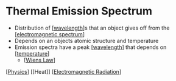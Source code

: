 # Thermal Emission Spectrum

- Distribution of [[wavelength]]s that an object gives off from the [[electromagnetic spectrum]]
- Depends on an objects atomic structure and temperature
- Emission spectra have a peak [[wavelength]] that depends on [[temperature]]
  - [[Wiens Law]]

[[Physics]] [[Heat]] [[Electromagnetic Radiation]]

[//begin]: # "Autogenerated link references for markdown compatibility"
[wavelength]: wavelength "Wavelength"
[electromagnetic spectrum]: electromagnetic-spectrum "Electromagnetic Spectrum"
[wavelength]: wavelength "Wavelength"
[temperature]: temperature "Temperature"
[Wiens Law]: wiens-law "Wien's Law"
[Physics]: physics "Physics"
[Electromagnetic Radiation]: electromagnetic-radiation "Electromagnetic Radiation"
[//end]: # "Autogenerated link references"